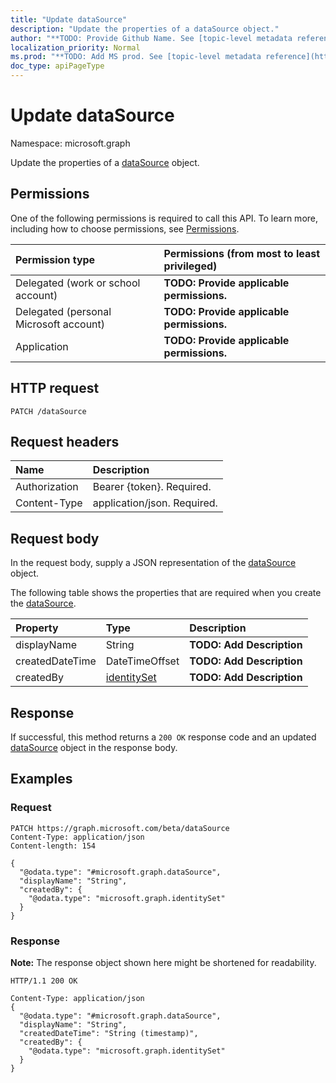 ```yaml
---
title: "Update dataSource"
description: "Update the properties of a dataSource object."
author: "**TODO: Provide Github Name. See [topic-level metadata reference](https://msgo.azurewebsites.net/add/document/guidelines/metadata.html#topic-level-metadata)**"
localization_priority: Normal
ms.prod: "**TODO: Add MS prod. See [topic-level metadata reference](https://msgo.azurewebsites.net/add/document/guidelines/metadata.html#topic-level-metadata)**"
doc_type: apiPageType
---
```


# Update dataSource
Namespace: microsoft.graph

Update the properties of a [dataSource](../resources/datasource.md) object.

## Permissions
One of the following permissions is required to call this API. To learn more, including how to choose permissions, see [Permissions](/graph/permissions-reference).

|Permission type|Permissions (from most to least privileged)|
|:---|:---|
|Delegated (work or school account)|**TODO: Provide applicable permissions.**|
|Delegated (personal Microsoft account)|**TODO: Provide applicable permissions.**|
|Application|**TODO: Provide applicable permissions.**|

## HTTP request

<!-- {
  "blockType": "ignored"
}
-->
``` http
PATCH /dataSource
```

## Request headers
|Name|Description|
|:---|:---|
|Authorization|Bearer {token}. Required.|
|Content-Type|application/json. Required.|

## Request body
In the request body, supply a JSON representation of the [dataSource](../resources/datasource.md) object.

The following table shows the properties that are required when you create the [dataSource](../resources/datasource.md).

|Property|Type|Description|
|:---|:---|:---|
|displayName|String|**TODO: Add Description**|
|createdDateTime|DateTimeOffset|**TODO: Add Description**|
|createdBy|[identitySet](../resources/identityset.md)|**TODO: Add Description**|



## Response

If successful, this method returns a `200 OK` response code and an updated [dataSource](../resources/datasource.md) object in the response body.

## Examples

### Request
<!-- {
  "blockType": "request",
  "name": "update_datasource"
}
-->
``` http
PATCH https://graph.microsoft.com/beta/dataSource
Content-Type: application/json
Content-length: 154

{
  "@odata.type": "#microsoft.graph.dataSource",
  "displayName": "String",
  "createdBy": {
    "@odata.type": "microsoft.graph.identitySet"
  }
}
```


### Response
**Note:** The response object shown here might be shortened for readability.
<!-- {
  "blockType": "response",
  "truncated": true
}
-->
``` http
HTTP/1.1 200 OK

Content-Type: application/json
{
  "@odata.type": "#microsoft.graph.dataSource",
  "displayName": "String",
  "createdDateTime": "String (timestamp)",
  "createdBy": {
    "@odata.type": "microsoft.graph.identitySet"
  }
}
```

